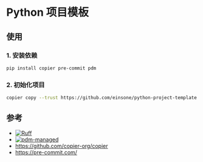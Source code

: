 # Python 项目模板

## 使用

### 1. 安装依赖

```bash
pip install copier pre-commit pdm
```

### 2. 初始化项目

```bash
copier copy --trust https://github.com/einsone/python-project-template.git path/to/destination
```

## 参考

- [![Ruff](https://img.shields.io/endpoint?url=https://raw.githubusercontent.com/astral-sh/ruff/main/assets/badge/v2.json)](https://github.com/astral-sh/ruff)
- [![pdm-managed](https://img.shields.io/badge/pdm-managed-blueviolet)](https://pdm-project.org)
- <https://github.com/copier-org/copier>
- <https://pre-commit.com/>
